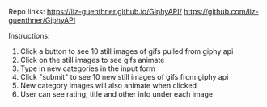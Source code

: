 Repo links:
https://liz-guenthner.github.io/GiphyAPI/
https://github.com/liz-guenthner/GiphyAPI

Instructions:
1. Click a button to see 10 still images of gifs pulled from giphy api
2. Click on the still images to see gifs animate
3. Type in new categories in the input form
4. Click "submit" to see 10 new still images of gifs from giphy api
5. New category images will also animate when clicked
6. User can see rating, title and other info under each image